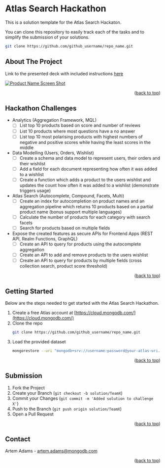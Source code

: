 <div id="top"></div>

# Atlas Search Hackathon

This is a solution template for the Atlas Search Hackaton. 

You can clone this repository to easily track each of the tasks and to simplify the submission of your solutions.

   ```sh
   git clone https://github.com/github_username/repo_name.git
   ```

<!-- ABOUT THE PROJECT -->
## About The Project

Link to the presented deck with included instructions [here](https://docs.google.com/presentation/d/19pNnkgaQd7z3RDX9f71KL2ZodbzogZzNoWGGbjBPrDs/edit#slide=id.g118e2757ad8_0_2560)

[![Product Name Screen Shot][product-screenshot]](https://example.com)

<p align="right">(<a href="#top">back to top</a>)</p>

<!-- ROADMAP -->
## Hackathon Challenges

- Analytics (Aggregation Framework, MQL)
    - [ ] List top 10 products based on score and number of reviews
    - [ ] List 10 products where most questions have a no answer
    - [ ] List top 10 most polarising products with highest numbers of negative and positive scores while having the least scores in the middle
- Data Modelling (Users, Orders, Wishlist)
    - [ ] Create a schema and data model to represent users, their orders and their wishlist
    - [ ] Add a field for each document representing how often it was added to a wishlist
    - [ ] Create a function which adds a product to the users wishlist and updates the count how often it was added to a wishlist (demonstrate triggers usage)
- Atlas Search (Autocomplete, Compound, Facets, Multi)
    - [ ] Create an index for autocompletion on product names and an aggregation pipeline which returns 10 products based on a partial product name (bonus support multiple languages)
    - [ ] Calculate the number of products for each category with search facets
    - [ ] Search for products based on multiple fields
- Expose the created features as secure APIs for Frontend Apps (REST API, Realm Functions, GraphQL)
    - [ ] Create an API to query for products using the autocomplete aggregation
    - [ ] Create an API to add and remove products to the users wishlist
    - [ ] Create an API to query for products by multiple fields (cross collection search, product score threshold)

<p align="right">(<a href="#top">back to top</a>)</p>

<!-- GETTING STARTED -->
## Getting Started

Below are the steps needed to get started with the Atlas Search Hackathon.

1. Create a free Atlas account at [https://cloud.mongodb.com/](https://cloud.mongodb.com/)
2. Clone the repo
   ```sh
   git clone https://github.com/github_username/repo_name.git
   ```
3. Load the provided dataset
   ```sh
   mongorestore --uri "mongodb+srv://username:password@your-atlas-uri.net/" /dump-directory
   ```

<p align="right">(<a href="#top">back to top</a>)</p>

<!-- CONTRIBUTING -->
## Submission

1. Fork the Project
2. Create your Branch (`git checkout -b solution/TeamX`)
3. Commit your Changes (`git commit -m 'Added solution to challenge X'`)
4. Push to the Branch (`git push origin solution/TeamX`)
5. Open a Pull Request

<p align="right">(<a href="#top">back to top</a>)</p>


<!-- CONTACT -->
## Contact

Artem Adams - [artem.adams@mongodb.com](mailto:artem.adams@mongodb.com)

<p align="right">(<a href="#top">back to top</a>)</p>



<!-- MARKDOWN LINKS & IMAGES -->
<!-- https://www.markdownguide.org/basic-syntax/#reference-style-links -->
[product-screenshot]: https://webimages.mongodb.com/_com_assets/cms/ktxaqsnnbqbx3o876-search_Slalom2.svg?ixlib=js-3.5.1&auto=format%2Ccompress&w=594
